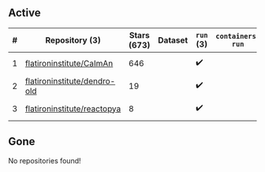## Active
| # | Repository (3) | Stars (673) | Dataset | `run` (3) | `containers-run` | Last Modified |
| --- | --- | --- | --- | --- | --- | --- |
| 1 | [flatironinstitute/CaImAn](https://github.com/flatironinstitute/CaImAn) | 646 |  | :heavy_check_mark: |  | 2024-12-13 17:14:44+00:00 |
| 2 | [flatironinstitute/dendro-old](https://github.com/flatironinstitute/dendro-old) | 19 |  | :heavy_check_mark: |  | 2024-09-06 23:41:55+00:00 |
| 3 | [flatironinstitute/reactopya](https://github.com/flatironinstitute/reactopya) | 8 |  | :heavy_check_mark: |  | 2020-07-07 08:34:24+00:00 |

## Gone
No repositories found!
